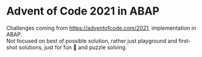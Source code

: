 # Advent of Code 2021 in ABAP
Challenges coming from https://adventofcode.com/2021, implementation in ABAP.  
Not focused on best of possible solution, rather just playground and first-shot solutions, just for fun 🎈 and puzzle solving.

